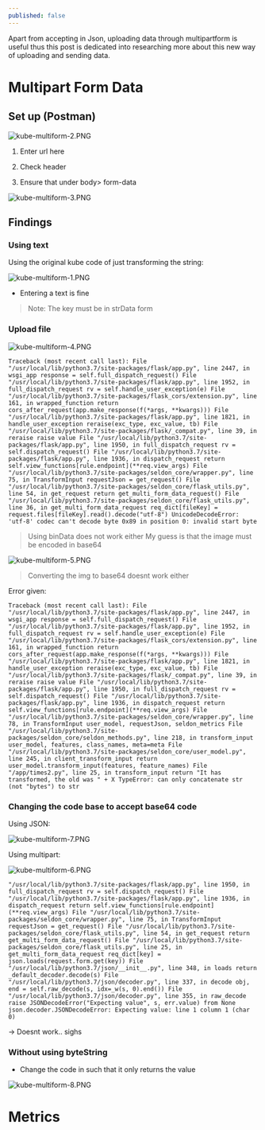 ```yaml
---
published: false
---
```

Apart from accepting in Json, uploading data through multipartform is useful thus this post is dedicated into researching more about this new way of uploading and sending data.
# Multipart Form Data

## Set up (Postman)
![kube-multiform-2.PNG]({{site.baseurl}}/img/kube-multiform-2.PNG)

1) Enter url here

2) Check header

3) Ensure that under body> form-data

![kube-multiform-3.PNG]({{site.baseurl}}/img/kube-multiform-3.PNG)


## Findings

### Using text
Using the original kube code of just transforming the string:

![kube-multiform-1.PNG]({{site.baseurl}}/img/kube-multiform-1.PNG)

- Entering a text is fine
> Note: The key must be in strData form

### Upload file
![kube-multiform-4.PNG]({{site.baseurl}}/img/kube-multiform-4.PNG)

```
Traceback (most recent call last): File "/usr/local/lib/python3.7/site-packages/flask/app.py", line 2447, in wsgi_app response = self.full_dispatch_request() File "/usr/local/lib/python3.7/site-packages/flask/app.py", line 1952, in full_dispatch_request rv = self.handle_user_exception(e) File "/usr/local/lib/python3.7/site-packages/flask_cors/extension.py", line 161, in wrapped_function return cors_after_request(app.make_response(f(*args, **kwargs))) File "/usr/local/lib/python3.7/site-packages/flask/app.py", line 1821, in handle_user_exception reraise(exc_type, exc_value, tb) File "/usr/local/lib/python3.7/site-packages/flask/_compat.py", line 39, in reraise raise value File "/usr/local/lib/python3.7/site-packages/flask/app.py", line 1950, in full_dispatch_request rv = self.dispatch_request() File "/usr/local/lib/python3.7/site-packages/flask/app.py", line 1936, in dispatch_request return self.view_functions[rule.endpoint](**req.view_args) File "/usr/local/lib/python3.7/site-packages/seldon_core/wrapper.py", line 75, in TransformInput requestJson = get_request() File "/usr/local/lib/python3.7/site-packages/seldon_core/flask_utils.py", line 54, in get_request return get_multi_form_data_request() File "/usr/local/lib/python3.7/site-packages/seldon_core/flask_utils.py", line 36, in get_multi_form_data_request req_dict[fileKey] = request.files[fileKey].read().decode("utf-8") UnicodeDecodeError: 'utf-8' codec can't decode byte 0x89 in position 0: invalid start byte
```
> Using binData does not work either
> My guess is that the image must be encoded in base64

![kube-multiform-5.PNG]({{site.baseurl}}/img/kube-multiform-5.PNG)

> Converting the img to base64 doesnt work either

Error given:

```
Traceback (most recent call last): File "/usr/local/lib/python3.7/site-packages/flask/app.py", line 2447, in wsgi_app response = self.full_dispatch_request() File "/usr/local/lib/python3.7/site-packages/flask/app.py", line 1952, in full_dispatch_request rv = self.handle_user_exception(e) File "/usr/local/lib/python3.7/site-packages/flask_cors/extension.py", line 161, in wrapped_function return cors_after_request(app.make_response(f(*args, **kwargs))) File "/usr/local/lib/python3.7/site-packages/flask/app.py", line 1821, in handle_user_exception reraise(exc_type, exc_value, tb) File "/usr/local/lib/python3.7/site-packages/flask/_compat.py", line 39, in reraise raise value File "/usr/local/lib/python3.7/site-packages/flask/app.py", line 1950, in full_dispatch_request rv = self.dispatch_request() File "/usr/local/lib/python3.7/site-packages/flask/app.py", line 1936, in dispatch_request return self.view_functions[rule.endpoint](**req.view_args) File "/usr/local/lib/python3.7/site-packages/seldon_core/wrapper.py", line 78, in TransformInput user_model, requestJson, seldon_metrics File "/usr/local/lib/python3.7/site-packages/seldon_core/seldon_methods.py", line 218, in transform_input user_model, features, class_names, meta=meta File "/usr/local/lib/python3.7/site-packages/seldon_core/user_model.py", line 245, in client_transform_input return user_model.transform_input(features, feature_names) File "/app/times2.py", line 25, in transform_input return "It has transformed, the old was " + X TypeError: can only concatenate str (not "bytes") to str
```


### Changing the code base to accept base64 code

Using JSON:

![kube-multiform-7.PNG]({{site.baseurl}}/img/kube-multiform-7.PNG)



Using multipart:

![kube-multiform-6.PNG]({{site.baseurl}}/img/kube-multiform-6.PNG)


```
"/usr/local/lib/python3.7/site-packages/flask/app.py", line 1950, in full_dispatch_request rv = self.dispatch_request() File "/usr/local/lib/python3.7/site-packages/flask/app.py", line 1936, in dispatch_request return self.view_functions[rule.endpoint](**req.view_args) File "/usr/local/lib/python3.7/site-packages/seldon_core/wrapper.py", line 75, in TransformInput requestJson = get_request() File "/usr/local/lib/python3.7/site-packages/seldon_core/flask_utils.py", line 54, in get_request return get_multi_form_data_request() File "/usr/local/lib/python3.7/site-packages/seldon_core/flask_utils.py", line 25, in get_multi_form_data_request req_dict[key] = json.loads(request.form.get(key)) File "/usr/local/lib/python3.7/json/__init__.py", line 348, in loads return _default_decoder.decode(s) File "/usr/local/lib/python3.7/json/decoder.py", line 337, in decode obj, end = self.raw_decode(s, idx=_w(s, 0).end()) File "/usr/local/lib/python3.7/json/decoder.py", line 355, in raw_decode raise JSONDecodeError("Expecting value", s, err.value) from None json.decoder.JSONDecodeError: Expecting value: line 1 column 1 (char 0)
```

-> Doesnt work.. sighs

### Without using byteString
- Change the code in such that it only returns the value

![kube-multiform-8.PNG]({{site.baseurl}}/img/kube-multiform-8.PNG)



# Metrics




